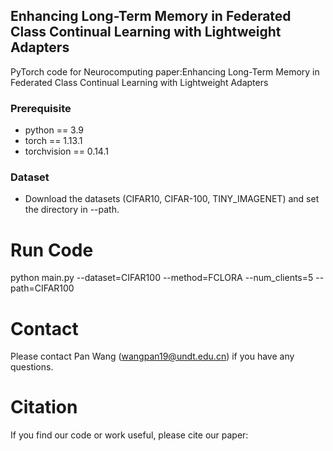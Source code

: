 ## Enhancing Long-Term Memory in Federated Class Continual Learning with Lightweight Adapters
PyTorch code for Neurocomputing paper:Enhancing Long-Term Memory in Federated Class Continual Learning with Lightweight Adapters

### Prerequisite
* python == 3.9
* torch == 1.13.1
* torchvision == 0.14.1

### Dataset
 * Download the datasets (CIFAR10, CIFAR-100, TINY_IMAGENET) and set the directory in --path. 


# Run Code

python main.py --dataset=CIFAR100 --method=FCLORA --num_clients=5 --path=CIFAR100

# Contact
Please contact Pan Wang (wangpan19@undt.edu.cn) if you have any questions.

# Citation
If you find our code or work useful, please cite our paper:
